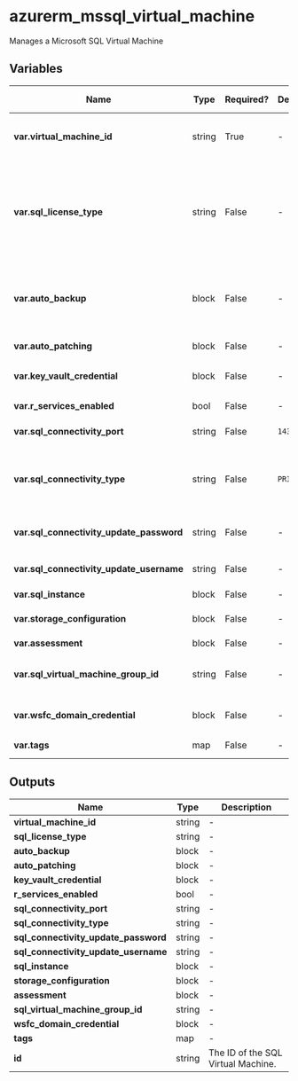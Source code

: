 # azurerm_mssql_virtual_machine

Manages a Microsoft SQL Virtual Machine

## Variables

| Name | Type | Required? | Default  | possible values | Description |
| ---- | ---- | --------- | -------- | ----------- | ----------- |
| **var.virtual_machine_id** | string | True | -  |  -  | The ID of the Virtual Machine. Changing this forces a new resource to be created. | 
| **var.sql_license_type** | string | False | -  |  `AHUB`, `DR`, `PAYG`  | The SQL Server license type. Possible values are `AHUB` (Azure Hybrid Benefit), `DR` (Disaster Recovery), and `PAYG` (Pay-As-You-Go). Changing this forces a new resource to be created. | 
| **var.auto_backup** | block | False | -  |  -  | An `auto_backup` block. This block can be added to an existing resource, but removing this block forces a new resource to be created. | 
| **var.auto_patching** | block | False | -  |  -  | An `auto_patching` block. | 
| **var.key_vault_credential** | block | False | -  |  -  | An `key_vault_credential` block. | 
| **var.r_services_enabled** | bool | False | -  |  -  | Should R Services be enabled? | 
| **var.sql_connectivity_port** | string | False | `1433`  |  -  | The SQL Server port. Defaults to `1433`. | 
| **var.sql_connectivity_type** | string | False | `PRIVATE`  |  `LOCAL`, `PRIVATE`, `PUBLIC`  | The connectivity type used for this SQL Server. Possible values are `LOCAL`, `PRIVATE` and `PUBLIC`. Defaults to `PRIVATE`. | 
| **var.sql_connectivity_update_password** | string | False | -  |  -  | The SQL Server sysadmin login password. | 
| **var.sql_connectivity_update_username** | string | False | -  |  -  | The SQL Server sysadmin login to create. | 
| **var.sql_instance** | block | False | -  |  -  | A `sql_instance` block. | 
| **var.storage_configuration** | block | False | -  |  -  | An `storage_configuration` block. | 
| **var.assessment** | block | False | -  |  -  | An `assessment` block. | 
| **var.sql_virtual_machine_group_id** | string | False | -  |  -  | The ID of the SQL Virtual Machine Group that the SQL Virtual Machine belongs to. | 
| **var.wsfc_domain_credential** | block | False | -  |  -  | A `wsfc_domain_credential` block | 
| **var.tags** | map | False | -  |  -  | A mapping of tags to assign to the resource. | 



## Outputs

| Name | Type | Description |
| ---- | ---- | --------- | 
| **virtual_machine_id** | string  | - | 
| **sql_license_type** | string  | - | 
| **auto_backup** | block  | - | 
| **auto_patching** | block  | - | 
| **key_vault_credential** | block  | - | 
| **r_services_enabled** | bool  | - | 
| **sql_connectivity_port** | string  | - | 
| **sql_connectivity_type** | string  | - | 
| **sql_connectivity_update_password** | string  | - | 
| **sql_connectivity_update_username** | string  | - | 
| **sql_instance** | block  | - | 
| **storage_configuration** | block  | - | 
| **assessment** | block  | - | 
| **sql_virtual_machine_group_id** | string  | - | 
| **wsfc_domain_credential** | block  | - | 
| **tags** | map  | - | 
| **id** | string  | The ID of the SQL Virtual Machine. | 
